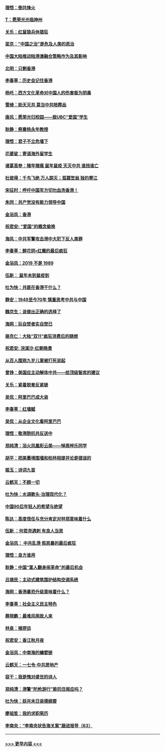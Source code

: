 #### [理悟：倒共烽火](../pages/nsc993/n11668844.md?t=11210744) 
#### [T：愿荣光光临神州](../pages/nsc993/n11668421.md?t=11210744) 
#### [关乐：红鼠狼兵休猖狂](../pages/nsc993/n11668378.md?t=11210744) 
#### [梁京：“中国之治”是危及人类的恶治](../pages/nsc993/n11668328.md?t=11210744) 
#### [中国大陆推动陆港澳融合策略作为及其影响](../pages/nsc993/n11668157.md?t=11210744) 
#### [北明：只剩香港](../pages/nsc993/n11668002.md?t=11210744) 
#### [李春草：历史会记住香港](../pages/nsc993/n11667927.md?t=11210744) 
#### [杨吒：西方文化革命对中国人的伤害极为阴毒](../pages/nsc993/n11664521.md?t=11210744) 
#### [雪绮：助天灭共 莫当中共陪葬品](../pages/nsc993/n11662650.md?t=11210744) 
#### [唐风：愿荣光归校园——致UBC“爱国”学生](../pages/nsc993/n11662194.md?t=11210744) 
#### [耿静：祭奠杨永年教授](../pages/nsc993/n11662514.md?t=11210744) 
#### [理悟：君子不立危墙下](../pages/nsc993/n11662172.md?t=11210744) 
#### [花婆娑：寄语海外留学生](../pages/nsc993/n11662121.md?t=11210744) 
#### [诸葛高参：猪年猪瘟 鼠年鼠疫 天灭中共 谁挡谁亡](../pages/nsc993/n11661980.md?t=11210744) 
#### [杜彼得：千鸟飞绝 万人踪灭；孤蓑笠翁 独钓寒江](../pages/nsc993/n11661170.md?t=11210744) 
#### [宋征时：呼吁中国军方切勿血洗香港！](../pages/nsc993/n11415318.md?t=11210744) 
#### [朱同：共产党没有能力领导中国](../pages/nsc993/n11660421.md?t=11210744) 
#### [金浴凤：香港](../pages/nsc993/n11660419.md?t=11210744) 
#### [祝君安: “爱国”的概念偷换](../pages/nsc993/n11659706.md?t=11210744) 
#### [海风：中共军警攻击港中大犯下反人类罪](../pages/nsc993/n11659632.md?t=11210744) 
#### [李春草：醉花阴•红魔的最后疯狂](../pages/nsc993/n11659287.md?t=11210744) 
#### [金浴凤：2019 不是 1989](../pages/nsc993/n11657663.md?t=11210744) 
#### [伍新： 鼠年未到鼠疫到](../pages/nsc993/n11655098.md?t=11210744) 
#### [吐为快：共匪在香港干什么？](../pages/nsc993/n11654891.md?t=11210744) 
#### [静安：1949至今70年 慎重思考中共与中国](../pages/nsc993/n11651244.md?t=11210744) 
#### [魏京生：该做出正确的选择了](../pages/nsc993/n11653084.md?t=11210744) 
#### [海网：玩自焚者实自焚已](../pages/nsc993/n11652423.md?t=11210744) 
#### [骆克仁：大陆“双11”疯狂消费后的随想](../pages/nsc993/n11652305.md?t=11210744) 
#### [祝君安: 浣溪沙·红朝晚景](../pages/nsc993/n11652258.md?t=11210744) 
#### [从百人围观九岁儿童被打死说起](../pages/nsc993/n11651030.md?t=11210744) 
#### [曾铮：美国应主动解体中共——给顶级智库的建议](../pages/nsc993/n11649888.md?t=11210744) 
#### [关乐：紧着脱套反紧链](../pages/nsc993/n11649069.md?t=11210744) 
#### [吴侃：阿里巴巴成大盗](../pages/nsc993/n11645523.md?t=11210744) 
#### [李春草：红墙赋](../pages/nsc993/n11646389.md?t=11210744) 
#### [吴侃：从企业文化看阿里巴巴](../pages/nsc993/n11645476.md?t=11210744) 
#### [理悟：敬港胞抗共反送中](../pages/nsc993/n11645466.md?t=11210744) 
#### [郑纯清：浴火凤凰彩云美——悼周梓乐同学](../pages/nsc993/n11645155.md?t=11210744) 
#### [胡平：把美墨境围墙和柏林相提并论是错误的](../pages/nsc993/n11645134.md?t=11210744) 
#### [振玉：诗词九首](../pages/nsc993/n11644081.md?t=11210744) 
#### [云鹤天：不顾一切](../pages/nsc993/n11643508.md?t=11210744) 
#### [吐为快：水调歌头·治理现代化？](../pages/nsc993/n11643485.md?t=11210744) 
#### [中国90后年轻人的希望与绝望](../pages/nsc993/n11642317.md?t=11210744) 
#### [陈达：高度信任与充分肯定对林郑意味着什么](../pages/nsc993/n11641441.md?t=11210744) 
#### [伍新 ：何君尧遇刺 有良人当思](../pages/nsc993/n11641503.md?t=11210744) 
#### [金浴凤： 中共乱港  假恶暴的最后疯狂](../pages/nsc993/n11641495.md?t=11210744) 
#### [理悟：良方谁用](../pages/nsc993/n11641463.md?t=11210744) 
#### [耿静：中国“富人翻身闹革命”的最后机会](../pages/nsc993/n11640655.md?t=11210744) 
#### [吕锡民：主动式建筑围护结构空调系统](../pages/nsc993/n11640168.md?t=11210744) 
#### [海网：香港暴恐升级意味着什么？](../pages/nsc993/n11635904.md?t=11210744) 
#### [李春草：社会主义民主特色](../pages/nsc993/n11634657.md?t=11210744) 
#### [蔡晓鹏：最难风雨故人来](../pages/nsc993/n11633145.md?t=11210744) 
#### [林泉：猪猡运](../pages/nsc993/n11631469.md?t=11210744) 
#### [祝君安：香江秋月夜](../pages/nsc993/n11631440.md?t=11210744) 
#### [金浴凤：中南海的蟾嬖链](../pages/nsc993/n11631290.md?t=11210744) 
#### [云鹤天：一七令·中共房地产](../pages/nsc993/n11630084.md?t=11210744) 
#### [容干：我是愧对盛世的诗人](../pages/nsc993/n11630059.md?t=11210744) 
#### [郑纯清：港警“陀枪游行”能抗住报应吗？](../pages/nsc993/n11629999.md?t=11210744) 
#### [吐为快：妖共末日盗德纲要](../pages/nsc993/n11628610.md?t=11210744) 
#### [廖祖笙：我的求职简历](../pages/nsc993/n11628492.md?t=11210744) 
#### [李南央：“李南央状告海关案”跟进报导（63）](../pages/nsc993/n11627039.md?t=11210744) 

----
#### [ >>> 更早内容 <<< ](../indexes/nsc993-earlier.md)
